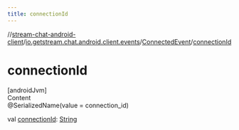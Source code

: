 ```yaml
---
title: connectionId
---
```

//[stream-chat-android-client](../../../index.md)/[io.getstream.chat.android.client.events](../index.md)/[ConnectedEvent](index.md)/[connectionId](connectionId.md)



# connectionId  
[androidJvm]  
Content  
@SerializedName(value = connection_id)  
  
val [connectionId](connectionId.md): [String](https://kotlinlang.org/api/latest/jvm/stdlib/kotlin/-string/index.html)  



